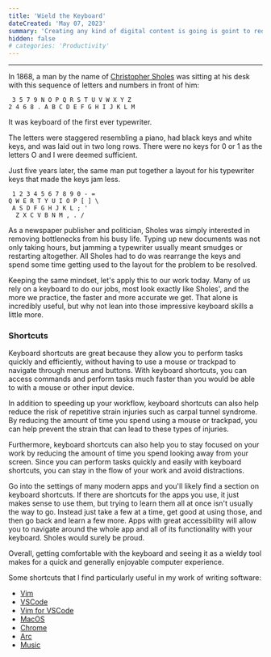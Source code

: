 ```yaml
---
title: 'Wield the Keyboard'
dateCreated: 'May 07, 2023'
summary: 'Creating any kind of digital content is going is goint to require the keyboard. Mastering one is an invaluable skill that saves the most valuable currency...time.'
hidden: false
# categories: 'Productivity'
---
```


---

In 1868, a man by the name of [Christopher Sholes](https://en.wikipedia.org/wiki/Christopher_Latham_Sholes) was sitting at his desk with this sequence of letters and numbers in front of him:

```
 3 5 7 9 N O P Q R S T U V W X Y Z
2 4 6 8 . A B C D E F G H I J K L M

```

It was keyboard of the first ever typewriter.

The letters were staggered resembling a piano, had black keys and white keys, and was laid out in two long rows. There were no keys for 0 or 1 as the letters O and I were deemed sufficient.

Just five years later, the same man put together a layout for his typewriter keys that made the keys jam less.

```
 1 2 3 4 5 6 7 8 9 0 - =
Q W E R T Y U I O P [ ] \
 A S D F G H J K L ; '
  Z X C V B N M , . /

```

As a newspaper publisher and politician, Sholes was simply interested in removing bottlenecks from his busy life. Typing up new documents was not only taking hours, but jamming a typewriter usually meant smudges or restarting altogether. All Sholes had to do was rearrange the keys and spend some time getting used to the layout for the problem to be resolved.

Keeping the same mindset, let's apply this to our work today. Many of us rely on a keyboard to do our jobs, most look exactly like Sholes', and the more we practice, the faster and more accurate we get. That alone is incredibly useful, but why not lean into those impressive keyboard skills a little more.

### Shortcuts

Keyboard shortcuts are great because they allow you to perform tasks quickly and efficiently, without having to use a mouse or trackpad to navigate through menus and buttons. With keyboard shortcuts, you can access commands and perform tasks much faster than you would be able to with a mouse or other input device.

In addition to speeding up your workflow, keyboard shortcuts can also help reduce the risk of repetitive strain injuries such as carpal tunnel syndrome. By reducing the amount of time you spend using a mouse or trackpad, you can help prevent the strain that can lead to these types of injuries.

Furthermore, keyboard shortcuts can also help you to stay focused on your work by reducing the amount of time you spend looking away from your screen. Since you can perform tasks quickly and easily with keyboard shortcuts, you can stay in the flow of your work and avoid distractions.

Go into the settings of many modern apps and you'll likely find a section on keyboard shortcuts. If there are shortcuts for the apps you use, it just makes sense to use them, but trying to learn them all at once isn't usually the way to go. Instead just take a few at a time, get good at using those, and then go back and learn a few more. Apps with great accessibility will allow you to navigate around the whole app and all of its functionality with your keyboard. Sholes would surely be proud.

Overall, getting comfortable with the keyboard and seeing it as a wieldy tool makes for a quick and generally enjoyable computer experience.

Some shortcuts that I find particularly useful in my work of writing software:

- [Vim](https://gist.github.com/tuxfight3r/0dca25825d9f2608714b)
- [VSCode](https://code.visualstudio.com/docs/getstarted/keybindings)
- [Vim for VSCode](https://marketplace.visualstudio.com/items?itemName=vscodevim.vim)
- [MacOS](https://support.apple.com/en-us/HT201236)
- [Chrome](https://support.google.com/chrome/answer/157179?hl=en&co=GENIE.Platform%3DDesktop#zippy=)
- [Arc](https://www.hongkiat.com/blog/arc-browser-keyboard-shortcuts/)
- [Music](https://support.apple.com/guide/music/keyboard-shortcuts-mus1019/mac)
